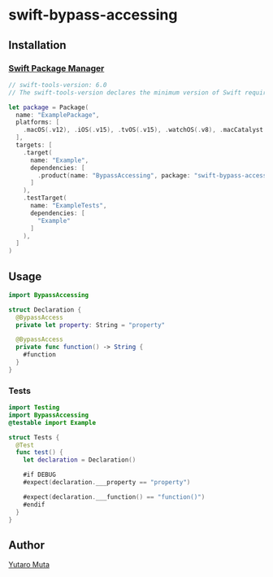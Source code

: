 # swift-bypass-accessing

## Installation

### [Swift Package Manager](https://swift.org/package-manager/)

```swift
// swift-tools-version: 6.0
// The swift-tools-version declares the minimum version of Swift required to build this package.

let package = Package(
  name: "ExamplePackage",
  platforms: [
    .macOS(.v12), .iOS(.v15), .tvOS(.v15), .watchOS(.v8), .macCatalyst(.v15),
  ],
  targets: [
    .target(
      name: "Example",
      dependencies: [
        .product(name: "BypassAccessing", package: "swift-bypass-accessing")
      ]
    ),
    .testTarget(
      name: "ExampleTests",
      dependencies: [
        "Example"
      ]
    ),
  ]
)
```

## Usage

```swift
import BypassAccessing

struct Declaration {
  @BypassAccess
  private let property: String = "property"

  @BypassAccess
  private func function() -> String {
    #function
  }
}
```

### Tests

```swift
import Testing
import BypassAccessing
@testable import Example

struct Tests {
  @Test
  func test() {
    let declaration = Declaration()

    #if DEBUG
    #expect(declaration.___property == "property")

    #expect(declaration.___function() == "function()")
    #endif
  }
}
```

## Author

[Yutaro Muta](https://github.com/yutailang0119)
